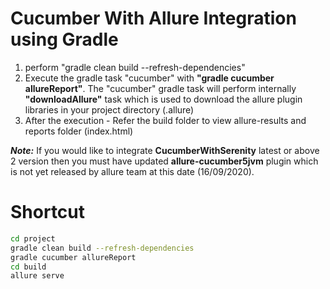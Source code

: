 # Cucumber With Allure Integration using Gradle

1. perform "gradle clean build --refresh-dependencies" <br>
2. Execute the gradle task "cucumber" with **"gradle cucumber allureReport"**. The "cucumber" gradle task will perform internally **"downloadAllure"** task which is used to download the allure plugin libraries in your project directory (.allure) <br>  
3. After the execution - Refer the build folder to view allure-results and reports folder (index.html)

_**Note:**_ If you would like to integrate **CucumberWithSerenity** latest or above 2 version then you must have updated **allure-cucumber5jvm** plugin which is not yet released by allure team at this date (16/09/2020). 

# Shortcut
```bash
cd project
gradle clean build --refresh-dependencies
gradle cucumber allureReport
cd build 
allure serve

```
